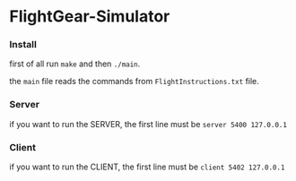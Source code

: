 # FlightGear-Simulator

### Install

first of all run `make` and then `./main`.

the `main` file reads the commands from `FlightInstructions.txt` file.

### Server
if you want to run the SERVER, the first line must be `server 5400 127.0.0.1`

### Client
if you want to run the CLIENT, the first line must be `client 5402 127.0.0.1`

